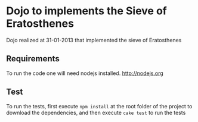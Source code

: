 Dojo to implements the Sieve of Eratosthenes
============================================

Dojo realized at 31-01-2013 that implemented the sieve of Eratosthenes

Requirements
-----------

To run the code one will need nodejs installed. http://nodejs.org

Test
----

To run the tests, first execute ```npm install``` at the root folder of the project to download
the dependencies, and then execute ```cake test``` to run the tests
